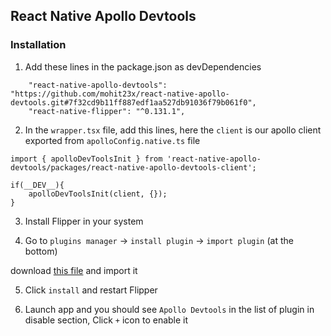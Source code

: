 ## React Native Apollo Devtools

### Installation

1. Add these lines in the package.json as devDependencies

```
    "react-native-apollo-devtools": "https://github.com/mohit23x/react-native-apollo-devtools.git#7f32cd9b11ff887edf1aa527db91036f79b061f0",
    "react-native-flipper": "^0.131.1",
```

2. In the `wrapper.tsx` file, add this lines, here the `client` is our apollo client exported from `apolloConfig.native.ts` file 

```
import { apolloDevToolsInit } from 'react-native-apollo-devtools/packages/react-native-apollo-devtools-client';

if(__DEV__){
    apolloDevToolsInit(client, {});
}

```

3. Install Flipper in your system


4. Go to `plugins manager` -> `install plugin` -> `import plugin` (at the bottom)

download [this file](./packages/flipper-plugin-react-native-apollo-devtools/flipper-plugin-react-native-apollo-devtools-v1.0.0.tgz) and import it 

5. Click `install` and restart Flipper

6. Launch app and you should see `Apollo Devtools` in the list of plugin in disable section, Click `+` icon to enable it 
